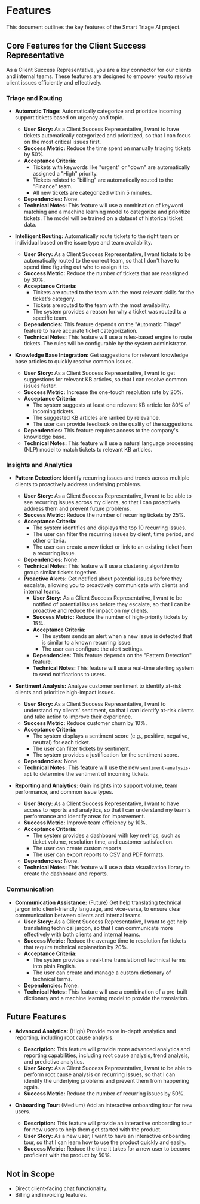 # Features

This document outlines the key features of the Smart Triage AI project.

## Core Features for the Client Success Representative

As a Client Success Representative, you are a key connector for our clients and internal teams. These features are designed to empower you to resolve client issues efficiently and effectively.

### Triage and Routing

- **Automatic Triage:** Automatically categorize and prioritize incoming support tickets based on urgency and topic.
    - **User Story:** As a Client Success Representative, I want to have tickets automatically categorized and prioritized, so that I can focus on the most critical issues first.
    - **Success Metric:** Reduce the time spent on manually triaging tickets by 50%.
    - **Acceptance Criteria:**
        - Tickets with keywords like "urgent" or "down" are automatically assigned a "High" priority.
        - Tickets related to "billing" are automatically routed to the "Finance" team.
        - All new tickets are categorized within 5 minutes.
    - **Dependencies:** None.
    - **Technical Notes:** This feature will use a combination of keyword matching and a machine learning model to categorize and prioritize tickets. The model will be trained on a dataset of historical ticket data.

- **Intelligent Routing:** Automatically route tickets to the right team or individual based on the issue type and team availability.
    - **User Story:** As a Client Success Representative, I want tickets to be automatically routed to the correct team, so that I don't have to spend time figuring out who to assign it to.
    - **Success Metric:** Reduce the number of tickets that are reassigned by 30%.
    - **Acceptance Criteria:**
        - Tickets are routed to the team with the most relevant skills for the ticket's category.
        - Tickets are routed to the team with the most availability.
        - The system provides a reason for why a ticket was routed to a specific team.
    - **Dependencies:** This feature depends on the "Automatic Triage" feature to have accurate ticket categorization.
    - **Technical Notes:** This feature will use a rules-based engine to route tickets. The rules will be configurable by the system administrator.

- **Knowledge Base Integration:** Get suggestions for relevant knowledge base articles to quickly resolve common issues.
    - **User Story:** As a Client Success Representative, I want to get suggestions for relevant KB articles, so that I can resolve common issues faster.
    - **Success Metric:** Increase the one-touch resolution rate by 20%.
    - **Acceptance Criteria:**
        - The system suggests at least one relevant KB article for 80% of incoming tickets.
        - The suggested KB articles are ranked by relevance.
        - The user can provide feedback on the quality of the suggestions.
    - **Dependencies:** This feature requires access to the company's knowledge base.
    - **Technical Notes:** This feature will use a natural language processing (NLP) model to match tickets to relevant KB articles.

### Insights and Analytics

- **Pattern Detection:** Identify recurring issues and trends across multiple clients to proactively address underlying problems.
    - **User Story:** As a Client Success Representative, I want to be able to see recurring issues across my clients, so that I can proactively address them and prevent future problems.
    - **Success Metric:** Reduce the number of recurring tickets by 25%.
    - **Acceptance Criteria:**
        - The system identifies and displays the top 10 recurring issues.
        - The user can filter the recurring issues by client, time period, and other criteria.
        - The user can create a new ticket or link to an existing ticket from a recurring issue.
    - **Dependencies:** None.
    - **Technical Notes:** This feature will use a clustering algorithm to group similar tickets together.
    - **Proactive Alerts:** Get notified about potential issues before they escalate, allowing you to proactively communicate with clients and internal teams.
        - **User Story:** As a Client Success Representative, I want to be notified of potential issues before they escalate, so that I can be proactive and reduce the impact on my clients.
        - **Success Metric:** Reduce the number of high-priority tickets by 15%.
        - **Acceptance Criteria:**
            - The system sends an alert when a new issue is detected that is similar to a known recurring issue.
            - The user can configure the alert settings.
        - **Dependencies:** This feature depends on the "Pattern Detection" feature.
        - **Technical Notes:** This feature will use a real-time alerting system to send notifications to users.

- **Sentiment Analysis:** Analyze customer sentiment to identify at-risk clients and prioritize high-impact issues.
    - **User Story:** As a Client Success Representative, I want to understand my clients' sentiment, so that I can identify at-risk clients and take action to improve their experience.
    - **Success Metric:** Reduce customer churn by 10%.
    - **Acceptance Criteria:**
        - The system displays a sentiment score (e.g., positive, negative, neutral) for each ticket.
        - The user can filter tickets by sentiment.
        - The system provides a justification for the sentiment score.
    - **Dependencies:** None.
    - **Technical Notes:** This feature will use the new `sentiment-analysis-api` to determine the sentiment of incoming tickets.

- **Reporting and Analytics:** Gain insights into support volume, team performance, and common issue types.
    - **User Story:** As a Client Success Representative, I want to have access to reports and analytics, so that I can understand my team's performance and identify areas for improvement.
    - **Success Metric:** Improve team efficiency by 10%.
    - **Acceptance Criteria:**
        - The system provides a dashboard with key metrics, such as ticket volume, resolution time, and customer satisfaction.
        - The user can create custom reports.
        - The user can export reports to CSV and PDF formats.
    - **Dependencies:** None.
    - **Technical Notes:** This feature will use a data visualization library to create the dashboard and reports.

### Communication

- **Communication Assistance:** (Future) Get help translating technical jargon into client-friendly language, and vice-versa, to ensure clear communication between clients and internal teams.
    - **User Story:** As a Client Success Representative, I want to get help translating technical jargon, so that I can communicate more effectively with both clients and internal teams.
    - **Success Metric:** Reduce the average time to resolution for tickets that require technical explanation by 20%.
    - **Acceptance Criteria:**
        - The system provides a real-time translation of technical terms into plain English.
        - The user can create and manage a custom dictionary of technical terms.
    - **Dependencies:** None.
    - **Technical Notes:** This feature will use a combination of a pre-built dictionary and a machine learning model to provide the translation.

## Future Features

- **Advanced Analytics:** (High) Provide more in-depth analytics and reporting, including root cause analysis.
    - **Description:** This feature will provide more advanced analytics and reporting capabilities, including root cause analysis, trend analysis, and predictive analytics.
    - **User Story:** As a Client Success Representative, I want to be able to perform root cause analysis on recurring issues, so that I can identify the underlying problems and prevent them from happening again.
    - **Success Metric:** Reduce the number of recurring issues by 50%.

- **Onboarding Tour:** (Medium) Add an interactive onboarding tour for new users.
    - **Description:** This feature will provide an interactive onboarding tour for new users to help them get started with the product.
    - **User Story:** As a new user, I want to have an interactive onboarding tour, so that I can learn how to use the product quickly and easily.
    - **Success Metric:** Reduce the time it takes for a new user to become proficient with the product by 50%.

## Not in Scope

- Direct client-facing chat functionality.
- Billing and invoicing features.
